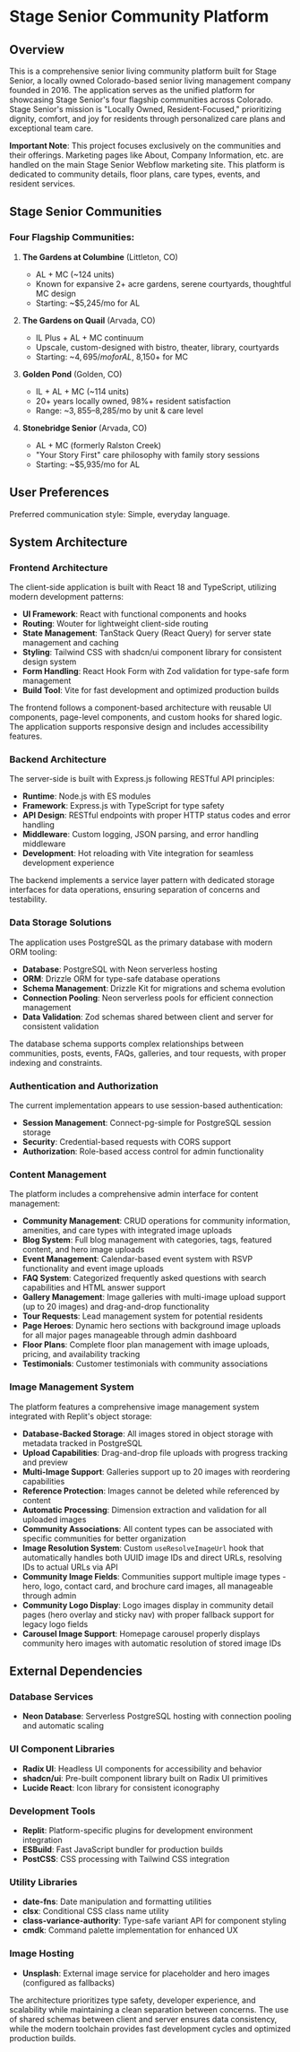 # Stage Senior Community Platform

## Overview

This is a comprehensive senior living community platform built for Stage Senior, a locally owned Colorado-based senior living management company founded in 2016. The application serves as the unified platform for showcasing Stage Senior's four flagship communities across Colorado. Stage Senior's mission is "Locally Owned, Resident-Focused," prioritizing dignity, comfort, and joy for residents through personalized care plans and exceptional team care.

**Important Note**: This project focuses exclusively on the communities and their offerings. Marketing pages like About, Company Information, etc. are handled on the main Stage Senior Webflow marketing site. This platform is dedicated to community details, floor plans, care types, events, and resident services.

## Stage Senior Communities

### Four Flagship Communities:

1. **The Gardens at Columbine** (Littleton, CO)
   - AL + MC (~124 units)
   - Known for expansive 2+ acre gardens, serene courtyards, thoughtful MC design
   - Starting: ~$5,245/mo for AL

2. **The Gardens on Quail** (Arvada, CO) 
   - IL Plus + AL + MC continuum
   - Upscale, custom-designed with bistro, theater, library, courtyards
   - Starting: ~$4,695/mo for AL, ~$8,150+ for MC

3. **Golden Pond** (Golden, CO)
   - IL + AL + MC (~114 units)
   - 20+ years locally owned, 98%+ resident satisfaction
   - Range: ~$3,855–$8,285/mo by unit & care level

4. **Stonebridge Senior** (Arvada, CO)
   - AL + MC (formerly Ralston Creek)
   - "Your Story First" care philosophy with family story sessions
   - Starting: ~$5,935/mo for AL

## User Preferences

Preferred communication style: Simple, everyday language.

## System Architecture

### Frontend Architecture
The client-side application is built with React 18 and TypeScript, utilizing modern development patterns:

- **UI Framework**: React with functional components and hooks
- **Routing**: Wouter for lightweight client-side routing
- **State Management**: TanStack Query (React Query) for server state management and caching
- **Styling**: Tailwind CSS with shadcn/ui component library for consistent design system
- **Form Handling**: React Hook Form with Zod validation for type-safe form management
- **Build Tool**: Vite for fast development and optimized production builds

The frontend follows a component-based architecture with reusable UI components, page-level components, and custom hooks for shared logic. The application supports responsive design and includes accessibility features.

### Backend Architecture
The server-side is built with Express.js following RESTful API principles:

- **Runtime**: Node.js with ES modules
- **Framework**: Express.js with TypeScript for type safety
- **API Design**: RESTful endpoints with proper HTTP status codes and error handling
- **Middleware**: Custom logging, JSON parsing, and error handling middleware
- **Development**: Hot reloading with Vite integration for seamless development experience

The backend implements a service layer pattern with dedicated storage interfaces for data operations, ensuring separation of concerns and testability.

### Data Storage Solutions
The application uses PostgreSQL as the primary database with modern ORM tooling:

- **Database**: PostgreSQL with Neon serverless hosting
- **ORM**: Drizzle ORM for type-safe database operations
- **Schema Management**: Drizzle Kit for migrations and schema evolution
- **Connection Pooling**: Neon serverless pools for efficient connection management
- **Data Validation**: Zod schemas shared between client and server for consistent validation

The database schema supports complex relationships between communities, posts, events, FAQs, galleries, and tour requests, with proper indexing and constraints.

### Authentication and Authorization
The current implementation appears to use session-based authentication:

- **Session Management**: Connect-pg-simple for PostgreSQL session storage
- **Security**: Credential-based requests with CORS support
- **Authorization**: Role-based access control for admin functionality

### Content Management
The platform includes a comprehensive admin interface for content management:

- **Community Management**: CRUD operations for community information, amenities, and care types with integrated image uploads
- **Blog System**: Full blog management with categories, tags, featured content, and hero image uploads
- **Event Management**: Calendar-based event system with RSVP functionality and event image uploads
- **FAQ System**: Categorized frequently asked questions with search capabilities and HTML answer support
- **Gallery Management**: Image galleries with multi-image upload support (up to 20 images) and drag-and-drop functionality
- **Tour Requests**: Lead management system for potential residents
- **Page Heroes**: Dynamic hero sections with background image uploads for all major pages manageable through admin dashboard
- **Floor Plans**: Complete floor plan management with image uploads, pricing, and availability tracking
- **Testimonials**: Customer testimonials with community associations

### Image Management System
The platform features a comprehensive image management system integrated with Replit's object storage:

- **Database-Backed Storage**: All images stored in object storage with metadata tracked in PostgreSQL
- **Upload Capabilities**: Drag-and-drop file uploads with progress tracking and preview
- **Multi-Image Support**: Galleries support up to 20 images with reordering capabilities
- **Reference Protection**: Images cannot be deleted while referenced by content
- **Automatic Processing**: Dimension extraction and validation for all uploaded images
- **Community Associations**: All content types can be associated with specific communities for better organization
- **Image Resolution System**: Custom `useResolveImageUrl` hook that automatically handles both UUID image IDs and direct URLs, resolving IDs to actual URLs via API
- **Community Image Fields**: Communities support multiple image types - hero, logo, contact card, and brochure card images, all manageable through admin
- **Community Logo Display**: Logo images display in community detail pages (hero overlay and sticky nav) with proper fallback support for legacy logo fields
- **Carousel Image Support**: Homepage carousel properly displays community hero images with automatic resolution of stored image IDs

## External Dependencies

### Database Services
- **Neon Database**: Serverless PostgreSQL hosting with connection pooling and automatic scaling

### UI Component Libraries
- **Radix UI**: Headless UI components for accessibility and behavior
- **shadcn/ui**: Pre-built component library built on Radix UI primitives
- **Lucide React**: Icon library for consistent iconography

### Development Tools
- **Replit**: Platform-specific plugins for development environment integration
- **ESBuild**: Fast JavaScript bundler for production builds
- **PostCSS**: CSS processing with Tailwind CSS integration

### Utility Libraries
- **date-fns**: Date manipulation and formatting utilities
- **clsx**: Conditional CSS class name utility
- **class-variance-authority**: Type-safe variant API for component styling
- **cmdk**: Command palette implementation for enhanced UX

### Image Hosting
- **Unsplash**: External image service for placeholder and hero images (configured as fallbacks)

The architecture prioritizes type safety, developer experience, and scalability while maintaining a clean separation between concerns. The use of shared schemas between client and server ensures data consistency, while the modern toolchain provides fast development cycles and optimized production builds.